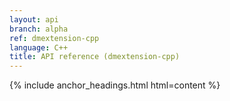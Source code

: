 ```yaml
---
layout: api
branch: alpha
ref: dmextension-cpp
language: C++
title: API reference (dmextension-cpp)
---
```

{% include anchor_headings.html html=content %}